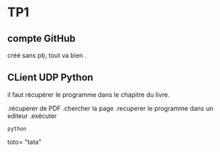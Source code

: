 # TP1

## compte GitHub

créé sans pb, tout va bien .

## CLient UDP Python 

il faut récupérer le programme dans le chapitre du livre.

.récuperer de PDF
.chercher la page
.recuperer le programme dans un editeur 
.exécuter 

    python
toto= "tata"
